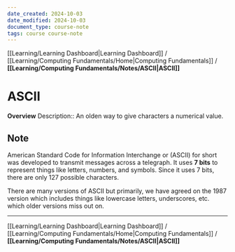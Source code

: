 ```yaml
---
date_created: 2024-10-03
date_modified: 2024-10-03
document_type: course-note
tags: course course-note
---
```

[[Learning/Learning Dashboard|Learning Dashboard]] / [[Learning/Computing Fundamentals/Home|Computing Fundamentals]] / **[[Learning/Computing Fundamentals/Notes/ASCII|ASCII]]**
# ASCII
**Overview**
Description:: An olden way to give characters a numerical value.

## Note

American Standard Code for Information Interchange or (ASCII) for short was developed to transmit messages across a telegraph. It uses **7 bits** to represent things like letters, numbers, and symbols. Since it uses 7 bits, there are only 127 possible characters.

There are many versions of ASCII but primarily, we have agreed on the 1987 version which includes things like lowercase letters, underscores, etc. which older versions miss out on.

---
[[Learning/Learning Dashboard|Learning Dashboard]] / [[Learning/Computing Fundamentals/Home|Computing Fundamentals]] / **[[Learning/Computing Fundamentals/Notes/ASCII|ASCII]]**